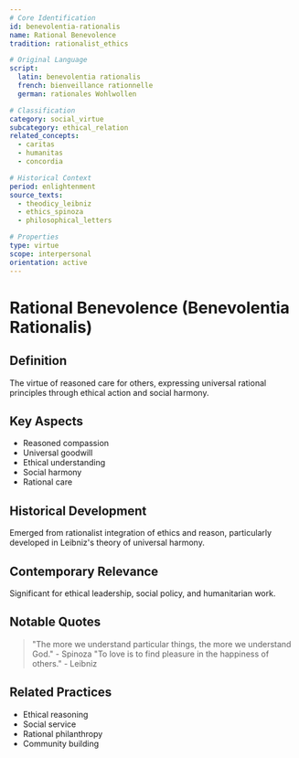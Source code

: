 ```yaml
---
# Core Identification
id: benevolentia-rationalis
name: Rational Benevolence
tradition: rationalist_ethics

# Original Language
script:
  latin: benevolentia rationalis
  french: bienveillance rationnelle
  german: rationales Wohlwollen

# Classification
category: social_virtue
subcategory: ethical_relation
related_concepts:
  - caritas
  - humanitas
  - concordia

# Historical Context
period: enlightenment
source_texts:
  - theodicy_leibniz
  - ethics_spinoza
  - philosophical_letters

# Properties
type: virtue
scope: interpersonal
orientation: active
---
```


# Rational Benevolence (Benevolentia Rationalis)

## Definition
The virtue of reasoned care for others, expressing universal rational principles through ethical action and social harmony.

## Key Aspects
- Reasoned compassion
- Universal goodwill
- Ethical understanding
- Social harmony
- Rational care

## Historical Development
Emerged from rationalist integration of ethics and reason, particularly developed in Leibniz's theory of universal harmony.

## Contemporary Relevance
Significant for ethical leadership, social policy, and humanitarian work.

## Notable Quotes
> "The more we understand particular things, the more we understand God." - Spinoza
> "To love is to find pleasure in the happiness of others." - Leibniz

## Related Practices
- Ethical reasoning
- Social service
- Rational philanthropy
- Community building